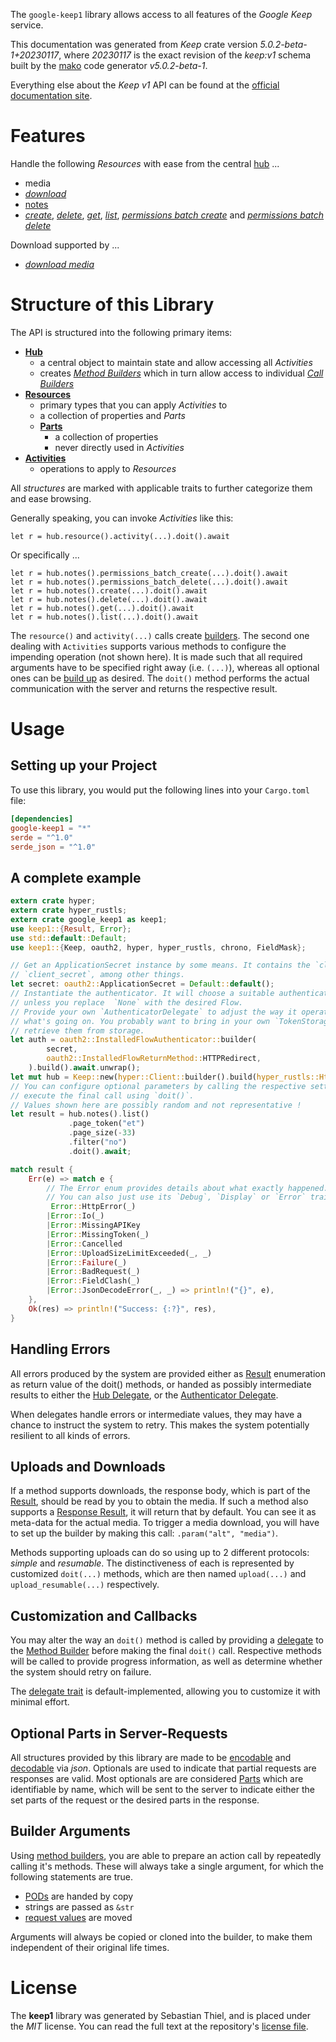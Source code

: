 <!---
DO NOT EDIT !
This file was generated automatically from 'src/generator/templates/api/README.md.mako'
DO NOT EDIT !
-->
The `google-keep1` library allows access to all features of the *Google Keep* service.

This documentation was generated from *Keep* crate version *5.0.2-beta-1+20230117*, where *20230117* is the exact revision of the *keep:v1* schema built by the [mako](http://www.makotemplates.org/) code generator *v5.0.2-beta-1*.

Everything else about the *Keep* *v1* API can be found at the
[official documentation site](https://developers.google.com/keep/api).
# Features

Handle the following *Resources* with ease from the central [hub](https://docs.rs/google-keep1/5.0.2-beta-1+20230117/google_keep1/Keep) ... 

* media
 * [*download*](https://docs.rs/google-keep1/5.0.2-beta-1+20230117/google_keep1/api::MediaDownloadCall)
* [notes](https://docs.rs/google-keep1/5.0.2-beta-1+20230117/google_keep1/api::Note)
 * [*create*](https://docs.rs/google-keep1/5.0.2-beta-1+20230117/google_keep1/api::NoteCreateCall), [*delete*](https://docs.rs/google-keep1/5.0.2-beta-1+20230117/google_keep1/api::NoteDeleteCall), [*get*](https://docs.rs/google-keep1/5.0.2-beta-1+20230117/google_keep1/api::NoteGetCall), [*list*](https://docs.rs/google-keep1/5.0.2-beta-1+20230117/google_keep1/api::NoteListCall), [*permissions batch create*](https://docs.rs/google-keep1/5.0.2-beta-1+20230117/google_keep1/api::NotePermissionBatchCreateCall) and [*permissions batch delete*](https://docs.rs/google-keep1/5.0.2-beta-1+20230117/google_keep1/api::NotePermissionBatchDeleteCall)


Download supported by ...

* [*download media*](https://docs.rs/google-keep1/5.0.2-beta-1+20230117/google_keep1/api::MediaDownloadCall)



# Structure of this Library

The API is structured into the following primary items:

* **[Hub](https://docs.rs/google-keep1/5.0.2-beta-1+20230117/google_keep1/Keep)**
    * a central object to maintain state and allow accessing all *Activities*
    * creates [*Method Builders*](https://docs.rs/google-keep1/5.0.2-beta-1+20230117/google_keep1/client::MethodsBuilder) which in turn
      allow access to individual [*Call Builders*](https://docs.rs/google-keep1/5.0.2-beta-1+20230117/google_keep1/client::CallBuilder)
* **[Resources](https://docs.rs/google-keep1/5.0.2-beta-1+20230117/google_keep1/client::Resource)**
    * primary types that you can apply *Activities* to
    * a collection of properties and *Parts*
    * **[Parts](https://docs.rs/google-keep1/5.0.2-beta-1+20230117/google_keep1/client::Part)**
        * a collection of properties
        * never directly used in *Activities*
* **[Activities](https://docs.rs/google-keep1/5.0.2-beta-1+20230117/google_keep1/client::CallBuilder)**
    * operations to apply to *Resources*

All *structures* are marked with applicable traits to further categorize them and ease browsing.

Generally speaking, you can invoke *Activities* like this:

```Rust,ignore
let r = hub.resource().activity(...).doit().await
```

Or specifically ...

```ignore
let r = hub.notes().permissions_batch_create(...).doit().await
let r = hub.notes().permissions_batch_delete(...).doit().await
let r = hub.notes().create(...).doit().await
let r = hub.notes().delete(...).doit().await
let r = hub.notes().get(...).doit().await
let r = hub.notes().list(...).doit().await
```

The `resource()` and `activity(...)` calls create [builders][builder-pattern]. The second one dealing with `Activities` 
supports various methods to configure the impending operation (not shown here). It is made such that all required arguments have to be 
specified right away (i.e. `(...)`), whereas all optional ones can be [build up][builder-pattern] as desired.
The `doit()` method performs the actual communication with the server and returns the respective result.

# Usage

## Setting up your Project

To use this library, you would put the following lines into your `Cargo.toml` file:

```toml
[dependencies]
google-keep1 = "*"
serde = "^1.0"
serde_json = "^1.0"
```

## A complete example

```Rust
extern crate hyper;
extern crate hyper_rustls;
extern crate google_keep1 as keep1;
use keep1::{Result, Error};
use std::default::Default;
use keep1::{Keep, oauth2, hyper, hyper_rustls, chrono, FieldMask};

// Get an ApplicationSecret instance by some means. It contains the `client_id` and 
// `client_secret`, among other things.
let secret: oauth2::ApplicationSecret = Default::default();
// Instantiate the authenticator. It will choose a suitable authentication flow for you, 
// unless you replace  `None` with the desired Flow.
// Provide your own `AuthenticatorDelegate` to adjust the way it operates and get feedback about 
// what's going on. You probably want to bring in your own `TokenStorage` to persist tokens and
// retrieve them from storage.
let auth = oauth2::InstalledFlowAuthenticator::builder(
        secret,
        oauth2::InstalledFlowReturnMethod::HTTPRedirect,
    ).build().await.unwrap();
let mut hub = Keep::new(hyper::Client::builder().build(hyper_rustls::HttpsConnectorBuilder::new().with_native_roots().https_or_http().enable_http1().enable_http2().build()), auth);
// You can configure optional parameters by calling the respective setters at will, and
// execute the final call using `doit()`.
// Values shown here are possibly random and not representative !
let result = hub.notes().list()
             .page_token("et")
             .page_size(-33)
             .filter("no")
             .doit().await;

match result {
    Err(e) => match e {
        // The Error enum provides details about what exactly happened.
        // You can also just use its `Debug`, `Display` or `Error` traits
         Error::HttpError(_)
        |Error::Io(_)
        |Error::MissingAPIKey
        |Error::MissingToken(_)
        |Error::Cancelled
        |Error::UploadSizeLimitExceeded(_, _)
        |Error::Failure(_)
        |Error::BadRequest(_)
        |Error::FieldClash(_)
        |Error::JsonDecodeError(_, _) => println!("{}", e),
    },
    Ok(res) => println!("Success: {:?}", res),
}

```
## Handling Errors

All errors produced by the system are provided either as [Result](https://docs.rs/google-keep1/5.0.2-beta-1+20230117/google_keep1/client::Result) enumeration as return value of
the doit() methods, or handed as possibly intermediate results to either the 
[Hub Delegate](https://docs.rs/google-keep1/5.0.2-beta-1+20230117/google_keep1/client::Delegate), or the [Authenticator Delegate](https://docs.rs/yup-oauth2/*/yup_oauth2/trait.AuthenticatorDelegate.html).

When delegates handle errors or intermediate values, they may have a chance to instruct the system to retry. This 
makes the system potentially resilient to all kinds of errors.

## Uploads and Downloads
If a method supports downloads, the response body, which is part of the [Result](https://docs.rs/google-keep1/5.0.2-beta-1+20230117/google_keep1/client::Result), should be
read by you to obtain the media.
If such a method also supports a [Response Result](https://docs.rs/google-keep1/5.0.2-beta-1+20230117/google_keep1/client::ResponseResult), it will return that by default.
You can see it as meta-data for the actual media. To trigger a media download, you will have to set up the builder by making
this call: `.param("alt", "media")`.

Methods supporting uploads can do so using up to 2 different protocols: 
*simple* and *resumable*. The distinctiveness of each is represented by customized 
`doit(...)` methods, which are then named `upload(...)` and `upload_resumable(...)` respectively.

## Customization and Callbacks

You may alter the way an `doit()` method is called by providing a [delegate](https://docs.rs/google-keep1/5.0.2-beta-1+20230117/google_keep1/client::Delegate) to the 
[Method Builder](https://docs.rs/google-keep1/5.0.2-beta-1+20230117/google_keep1/client::CallBuilder) before making the final `doit()` call. 
Respective methods will be called to provide progress information, as well as determine whether the system should 
retry on failure.

The [delegate trait](https://docs.rs/google-keep1/5.0.2-beta-1+20230117/google_keep1/client::Delegate) is default-implemented, allowing you to customize it with minimal effort.

## Optional Parts in Server-Requests

All structures provided by this library are made to be [encodable](https://docs.rs/google-keep1/5.0.2-beta-1+20230117/google_keep1/client::RequestValue) and 
[decodable](https://docs.rs/google-keep1/5.0.2-beta-1+20230117/google_keep1/client::ResponseResult) via *json*. Optionals are used to indicate that partial requests are responses 
are valid.
Most optionals are are considered [Parts](https://docs.rs/google-keep1/5.0.2-beta-1+20230117/google_keep1/client::Part) which are identifiable by name, which will be sent to 
the server to indicate either the set parts of the request or the desired parts in the response.

## Builder Arguments

Using [method builders](https://docs.rs/google-keep1/5.0.2-beta-1+20230117/google_keep1/client::CallBuilder), you are able to prepare an action call by repeatedly calling it's methods.
These will always take a single argument, for which the following statements are true.

* [PODs][wiki-pod] are handed by copy
* strings are passed as `&str`
* [request values](https://docs.rs/google-keep1/5.0.2-beta-1+20230117/google_keep1/client::RequestValue) are moved

Arguments will always be copied or cloned into the builder, to make them independent of their original life times.

[wiki-pod]: http://en.wikipedia.org/wiki/Plain_old_data_structure
[builder-pattern]: http://en.wikipedia.org/wiki/Builder_pattern
[google-go-api]: https://github.com/google/google-api-go-client

# License
The **keep1** library was generated by Sebastian Thiel, and is placed 
under the *MIT* license.
You can read the full text at the repository's [license file][repo-license].

[repo-license]: https://github.com/Byron/google-apis-rsblob/main/LICENSE.md


